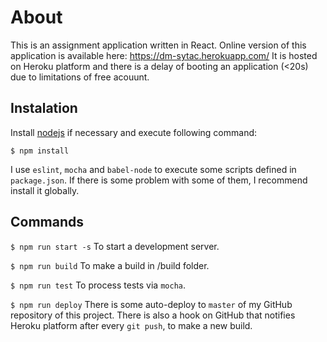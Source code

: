 # About #
This is an assignment application written in React. Online version of this application is available here: 
https://dm-sytac.herokuapp.com/
It is hosted on Heroku platform and there is a delay of booting an application (<20s) due to limitations of free acouunt.

## Instalation ##

Install [nodejs](https://nodejs.org/es/) if necessary and execute following command:

`$ npm install`

I use `eslint`, `mocha` and `babel-node` to execute some scripts defined in `package.json`. If there is some problem with some of them, I recommend install it globally.

## Commands ##
`$ npm run start -s` To start a development server.

`$ npm run build` To make a build in /build folder. 

`$ npm run test` To process tests via `mocha`. 

`$ npm run deploy` There is some auto-deploy to `master` of my GitHub repository of this project. There is also a hook on GitHub that notifies Heroku platform after every `git push`, to make a new build. 